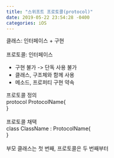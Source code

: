 ```yaml
---
title: "스위프트 프로토콜(protocol)"
date: 2019-05-22 23:54:28 -0400
categories: iOS
---
```

클래스: 인터페이스 + 구현
<br>
<br>
프로토콜: 인터페이스
- 구현 불가 -> 단독 사용 불가
- 클래스, 구조체와 함께 사용
- 메소드, 프로퍼티 구현 약속

프로토콜 정의
<br>
protocol ProtocolName{<br>
}
<br>
<br>
프로토콜 채택<br>
class ClassName : ProtocolName{<br>
}
<br>
<br>
부모 클래스는 첫 번째, 프로토콜은 두 번째부터
